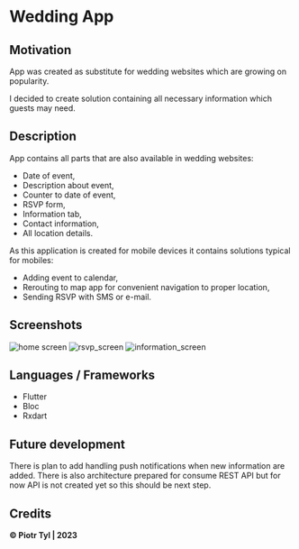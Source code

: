 # Wedding App

## Motivation

App was created as substitute for wedding websites which are growing on popularity.

I decided to create solution containing all necessary information which guests may need.

## Description

App contains all parts that are also available in wedding websites:

* Date of event,
* Description about event,
* Counter to date of event,
* RSVP form,
* Information tab,
* Contact information,
* All location details.

As this application is created for mobile devices it contains solutions typical for mobiles:

* Adding event to calendar,
* Rerouting to map app for convenient navigation to proper location,
* Sending RSVP with SMS or e-mail.

## Screenshots

![home screen](https://raw.githubusercontent.com/Tyluuus/Wedding_App/main/assets/screenshots/1.png)
![rsvp_screen](https://raw.githubusercontent.com/Tyluuus/Wedding_App/main/assets/screenshots/2.png)
![information_screen](https://raw.githubusercontent.com/Tyluuus/Wedding_App/main/assets/screenshots/3.png)

## Languages / Frameworks

* Flutter
* Bloc
* Rxdart

## Future development

There is plan to add handling push notifications when new information are added.
There is also architecture prepared for consume REST API but for now API is not created yet so
this should be next step.

## Credits

**© Piotr Tyl | 2023**
